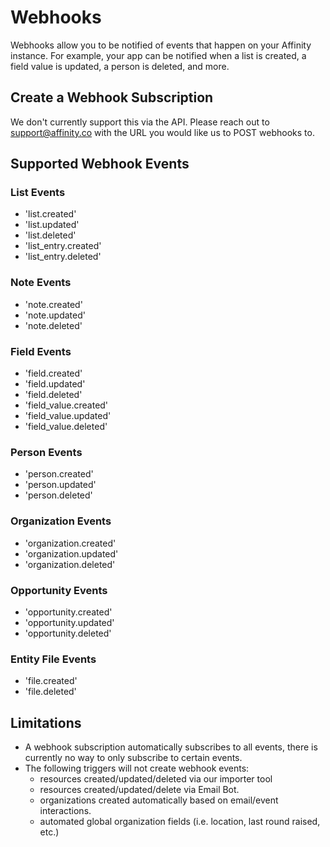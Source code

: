 # Webhooks

Webhooks allow you to be notified of events that happen on your Affinity instance. For example, your app can be notified when a list is created, a field value is updated, a person is deleted, and more.

## Create a Webhook Subscription

We don't currently support this via the API. Please reach out to support@affinity.co with the URL you would like us to POST webhooks to.

## Supported Webhook Events

### List Events
- 'list.created'
- 'list.updated'
- 'list.deleted'
- 'list_entry.created'
- 'list_entry.deleted'

### Note Events
- 'note.created'
- 'note.updated'
- 'note.deleted'

### Field Events
- 'field.created'
- 'field.updated'
- 'field.deleted'
- 'field_value.created'
- 'field_value.updated'
- 'field_value.deleted'

### Person Events
- 'person.created'
- 'person.updated'
- 'person.deleted'

### Organization Events
- 'organization.created'
- 'organization.updated'
- 'organization.deleted'

### Opportunity Events
- 'opportunity.created'
- 'opportunity.updated'
- 'opportunity.deleted'

### Entity File Events
- 'file.created'
- 'file.deleted'

## Limitations

- A webhook subscription automatically subscribes to all events, there is currently
no way to only subscribe to certain events.
- The following triggers will not create webhook events:
	- resources created/updated/deleted via our importer tool
	- resources created/updated/delete via Email Bot.
	- organizations created automatically based on email/event interactions.
	- automated global organization fields (i.e. location, last round raised, etc.)